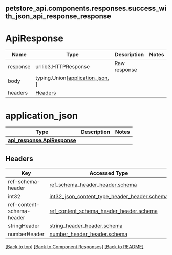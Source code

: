 <a name="top"></a>
## petstore_api.components.responses.success_with_json_api_response_response
# ApiResponse
Name | Type | Description  | Notes
------------- | ------------- | ------------- | -------------
response | urllib3.HTTPResponse | Raw response |
body | typing.Union[[application_json](#application_json), ] |  |
headers | [Headers](#Headers) |  |

# application_json
Type | Description  | Notes
------------- | ------------- | -------------
[**api_response.ApiResponse**](../../components/schema/api_response.ApiResponse.md) |  | 

## Headers

Key | Accessed Type | Description  | Notes
------------- | ------------- | ------------- | -------------
ref-schema-header | [ref_schema_header_header.schema](../../components/headers/ref_schema_header_header.md#schema) | | optional
int32 | [int32_json_content_type_header_header.schema](../../components/headers/int32_json_content_type_header_header.md#schema) | | optional
ref-content-schema-header | [ref_content_schema_header_header.schema](../../components/headers/ref_content_schema_header_header.md#schema) | | optional
stringHeader | [string_header_header.schema](../../components/headers/string_header_header.md#schema) | | optional
numberHeader | [number_header_header.schema](../../components/headers/number_header_header.md#schema) | | optional

[[Back to top]](#top) [[Back to Component Responses]](../../../README.md#Component-Responses) [[Back to README]](../../../README.md)
